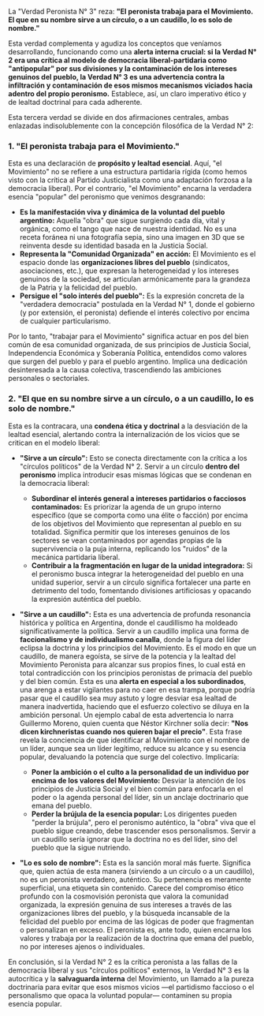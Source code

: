 La "Verdad Peronista N° 3" reza: **"El peronista trabaja para el Movimiento. El que en su nombre sirve a un círculo, o a un caudillo, lo es solo de nombre."** 

Esta verdad complementa y agudiza los conceptos que veníamos desarrollando, funcionando como una **alerta interna crucial: si la Verdad N° 2 era una crítica al modelo de democracia liberal-partidaria como "antipopular" por sus divisiones y la contaminación de los intereses genuinos del pueblo, la Verdad N° 3 es una advertencia contra la infiltración y contaminación de esos mismos mecanismos viciados hacia adentro del propio peronismo.** Establece, así, un claro imperativo ético y de lealtad doctrinal para cada adherente.

Esta tercera verdad se divide en dos afirmaciones centrales, ambas enlazadas indisolublemente con la concepción filosófica de la Verdad N° 2:

### **1. "El peronista trabaja para el Movimiento."**

Esta es una declaración de **propósito y lealtad esencial**. Aquí, "el Movimiento" no se refiere a una estructura partidaria rígida (como hemos visto con la crítica al Partido Justicialista como una adaptación forzosa a la democracia liberal). Por el contrario, "el Movimiento" encarna la verdadera esencia "popular" del peronismo que venimos desgranando:
*   **Es la manifestación viva y dinámica de la voluntad del pueblo argentino:** Aquella "obra" que sigue surgiendo cada día, vital y orgánica, como el tango que nace de nuestra identidad. No es una receta foránea ni una fotografía sepia, sino una imagen en 3D que se reinventa desde su identidad basada en la Justicia Social.
*   **Representa la "Comunidad Organizada" en acción:** El Movimiento es el espacio donde las **organizaciones libres del pueblo** (sindicatos, asociaciones, etc.), que expresan la heterogeneidad y los intereses genuinos de la sociedad, se articulan armónicamente para la grandeza de la Patria y la felicidad del pueblo.
*   **Persigue el "solo interés del pueblo":** Es la expresión concreta de la "verdadera democracia" postulada en la Verdad N° 1, donde el gobierno (y por extensión, el peronista) defiende el interés colectivo por encima de cualquier particularismo.

Por lo tanto, "trabajar para el Movimiento" significa actuar en pos del bien común de esa comunidad organizada, de sus principios de Justicia Social, Independencia Económica y Soberanía Política, entendidos como valores que surgen del pueblo y para el pueblo argentino. Implica una dedicación desinteresada a la causa colectiva, trascendiendo las ambiciones personales o sectoriales.

### **2. "El que en su nombre sirve a un círculo, o a un caudillo, lo es solo de nombre."**

Esta es la contracara, una **condena ética y doctrinal** a la desviación de la lealtad esencial, alertando contra la internalización de los vicios que se critican en el modelo liberal:

*   **"Sirve a un círculo":** Esto se conecta directamente con la crítica a los "círculos políticos" de la Verdad N° 2. Servir a un círculo **dentro del peronismo** implica introducir esas mismas lógicas que se condenan en la democracia liberal:
    *   **Subordinar el interés general a intereses partidarios o facciosos contaminados:** Es priorizar la agenda de un grupo interno específico (que se comporta como una élite o facción) por encima de los objetivos del Movimiento que representan al pueblo en su totalidad. Significa permitir que los intereses genuinos de los sectores se vean contaminados por agendas propias de la supervivencia o la puja interna, replicando los "ruidos" de la mecánica partidaria liberal.
    *   **Contribuir a la fragmentación en lugar de la unidad integradora:** Si el peronismo busca integrar la heterogeneidad del pueblo en una unidad superior, servir a un círculo significa fortalecer una parte en detrimento del todo, fomentando divisiones artificiosas y opacando la expresión auténtica del pueblo.

*   **"Sirve a un caudillo":** Esta es una advertencia de profunda resonancia histórica y política en Argentina, donde el caudillismo ha moldeado significativamente la política. Servir a un caudillo implica una forma de **faccionalismo y de individualismo canalla**, donde la figura del líder eclipsa la doctrina y los principios del Movimiento. Es el modo en que un caudillo, de manera egoísta, se sirve de la potencia y la lealtad del Movimiento Peronista para alcanzar sus propios fines, lo cual está en total contradicción con los principios peronistas de primacía del pueblo y del bien común. Esta es una **alerta en especial a los subordinados**, una arenga a estar vigilantes para no caer en esa trampa, porque podría pasar que el caudillo sea muy astuto y logre desviar esa lealtad de manera inadvertida, haciendo que el esfuerzo colectivo se diluya en la ambición personal. Un ejemplo cabal de esta advertencia lo narra Guillermo Moreno, quien cuenta que Néstor Kirchner solía decir: **"Nos dicen kirchneristas cuando nos quieren bajar el precio"**. Esta frase revela la conciencia de que identificar al Movimiento con el nombre de un líder, aunque sea un líder legítimo, reduce su alcance y su esencia popular, devaluando la potencia que surge del colectivo. Implicaría:
    *   **Poner la ambición o el culto a la personalidad de un individuo por encima de los valores del Movimiento:** Desviar la atención de los principios de Justicia Social y el bien común para enfocarla en el poder o la agenda personal del líder, sin un anclaje doctrinario que emana del pueblo.
    *   **Perder la brújula de la esencia popular:** Los dirigentes pueden "perder la brújula", pero el peronismo auténtico, la "obra" viva que el pueblo sigue creando, debe trascender esos personalismos. Servir a un caudillo sería ignorar que la doctrina no es del líder, sino del pueblo que la sigue nutriendo.

*   **"Lo es solo de nombre":** Esta es la sanción moral más fuerte. Significa que, quien actúa de esta manera (sirviendo a un círculo o a un caudillo), no es un peronista verdadero, auténtico. Su pertenencia es meramente superficial, una etiqueta sin contenido. Carece del compromiso ético profundo con la cosmovisión peronista que valora la comunidad organizada, la expresión genuina de sus intereses a través de las organizaciones libres del pueblo, y la búsqueda incansable de la felicidad del pueblo por encima de las lógicas de poder que fragmentan o personalizan en exceso. El peronista es, ante todo, quien encarna los valores y trabaja por la realización de la doctrina que emana del pueblo, no por intereses ajenos o individuales.

En conclusión, si la Verdad N° 2 es la crítica peronista a las fallas de la democracia liberal y sus "círculos políticos" externos, la Verdad N° 3 es la autocrítica y la **salvaguarda interna** del Movimiento, un llamado a la pureza doctrinaria para evitar que esos mismos vicios —el partidismo faccioso o el personalismo que opaca la voluntad popular— contaminen su propia esencia popular.
